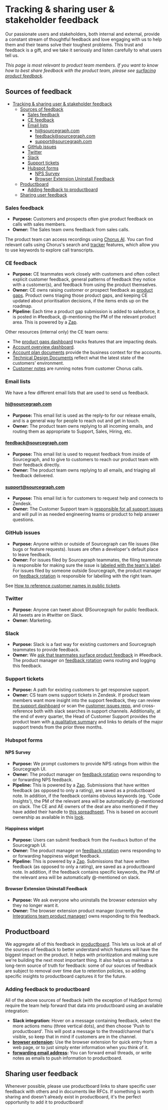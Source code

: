 # Tracking & sharing user & stakeholder feedback

Our passionate users and stakeholders, both internal and external, provide a constant stream of thoughtful feedback and love engaging with us to help them and their teams solve their toughest problems. This trust and feedback is a gift, and we take it seriously and listen carefully to what users tell us.

_This page is most relevant to product team members. If you want to know how to best share feedback with the product team, please see [surfacing product feedback](surfacing_product_feedback.md)._

## Sources of feedback

- [Tracking & sharing user & stakeholder feedback](#tracking--sharing-user--stakeholder-feedback)
  - [Sources of feedback](#sources-of-feedback)
    - [Sales feedback](#salesce-feedback)
    - [CE feedback](#ce-feedback)
    - [Email lists](#email-lists)
      - [hi@sourcegraph.com](#hisourcegraphcom)
      - [feedback@sourcegraph.com](#feedbacksourcegraphcom)
      - [support@sourcegraph.com](#supportsourcegraphcom)
    - [GitHub issues](#github-issues)
    - [Twitter](#twitter)
    - [Slack](#slack)
    - [Support tickets](#support-tickets)
    - [Hubspot forms](#hubspot-forms)
      - [NPS Survey](#nps-survey)
      - [Browser Extension Uninstall Feedback](#browser-extension-uninstall-feedback)
  - [Productboard](#productboard)
    - [Adding feedback to productboard](#adding-feedback-to-productboard)
  - [Sharing user feedback](#sharing-user-feedback)

### Sales feedback

- **Purpose:** Customers and prospects often give product feedback on calls with sales members.
- **Owner:** The Sales team owns feedback from sales calls.

The product team can access recordings using [Chorus AI](https://chorus.ai/). You can find relevant calls using Chorus's search and [tracker](https://docs.chorus.ai/hc/en-us/articles/360036206813-How-to-Create-Trackers) features, which allow you to use keywords to explore call transcripts.

### CE feedback

- **Purpose:** CE teammates work closely with customers and often collect explicit customer feedback, general patterns of feedback they notice with a customer(s), and feedback from using the product themselves.
- **Owner:** CE owns raising customer or prospect feedback as [product gaps](surfacing_product_feedback.md). Product owns triaging those product gaps, and keeping CE updated about prioritisation decisions, if the items ends up on the roadmap.
- **Pipeline:** Each time a product gap submission is added to salesforce, it is posted in #feedback, @-mentioning the PM of the relevant product area. This is powered by a [Zap](https://zapier.com/app/editor/145738791).

Other resources (internal only) the CE team owns:

- The [product gaps dashboard](https://sourcegraph2020.lightning.force.com/lightning/r/Report/00O5b000005HH53EAG/view) tracks features that are impacting deals.
- [Account overview dashboard](https://sourcegraph2020.lightning.force.com/lightning/r/Report/00O5b000005HSnLEAW/view).
- [Account plan documents](https://drive.google.com/drive/folders/1EoKl4lFeR8VvM6LyubMocxN4Z4OHPoNl?usp=sharing) provide the business context for the accounts.
- [Technical Design Documents](https://drive.google.com/drive/folders/1o-4rB24vcYsOiUzSEr_vzJsC7pE03yYC?usp=sharing) reflect what the latest state of the customers’ environment.
- [Customer notes](https://drive.google.com/drive/folders/1gjXWQ1l0Fnt2pVS2ohx3w0cw-gaJ_Ez0?usp=sharing) are running notes from customer Chorus calls.

### Email lists

We have a few different email lists that are used to send us feedback.

#### hi@sourcegraph.com

- **Purpose:** This email list is used as the reply-to for our release emails, and is a general way for people to reach out and get in touch.
- **Owner:** The product team owns replying to all incoming emails, and routing them as appropriate to Support, Sales, Hiring, etc.

#### feedback@sourcegraph.com

- **Purpose:** This email list is used to request feedback from inside of Sourcegraph, and to give to customers to reach our product team with their feedback directly.
- **Owner:** The product team owns replying to all emails, and triaging all feedback delivered.

#### support@sourcegraph.com

- **Purpose:** This email list is for customers to request help and connects to Zendesk.
- **Owner:** The Customer Support team is [responsible for all support issues](../../../ce-support/support/process/support-workflow.md#support-workflow) and will pull in as needed engineering teams or product to help answer questions.

### GitHub issues

- **Purpose:** Anyone within or outside of Sourcegraph can file issues (like bugs or feature requests). Issues are often a developer's default place to leave feedback.
- **Owner:** For issues filed by Sourcegraph teammates, the filing teammate is responsible for making sure the issue is [labeled with the team's label](surfacing_product_feedback.md). For issues filed by someone outside Sourcegraph, the product manager on [feedback rotation](product_feedback_rotation.md) is responsible for labelling with the right team.

See [How to reference customer names in public tickets](prioritizing.md#how-to-reference-customer-names-in-public-tickets).

### Twitter

- **Purpose:** Anyone can tweet about @Sourcegraph for public feedback. All tweets are in #twitter on Slack.
- **Owner:** Marketing.

### Slack

- **Purpose:** Slack is a fast way for existing customers and Sourcegraph teammates to provide feedback.
- **Owner:** We [ask that teammates surface product feedback](surfacing_product_feedback.md) in #feedback. The product manager on [feedback rotation](product_feedback_rotation.md) owns routing and logging this feedback.

### Support tickets

- **Purpose:** A path for existing customers to get responsive support.
- **Owner:** CS team owns support tickets in Zendesk. If product team members want more insight into the support feedback, they can review [the support dashboard](https://sourcegraph.looker.com/dashboards-next/177) or scan the [customer issues repo](https://github.com/sourcegraph/customer/issues), and cross-reference both with slack searches in support channels. Additionally, at the end of every quarter, the Head of Customer Support provides the product team with [a qualitative summary](https://drive.google.com/drive/folders/12kZOFbnXX8vfzLvso1hO-lf-t-HzJIr-?usp=sharing) and links to details of the major support trends from the prior three months.

### Hubspot forms

#### NPS Survey

- **Purpose:** We prompt customers to provide NPS ratings from within the Sourcegraph UI.
- **Owner:** The product manager on [feedback rotation](product_feedback_rotation.md) owns responding to or forwarding NPS feedback.
- **Pipeline:** This is powered by a [Zap](https://zapier.com/app/editor/64689250). Submissions that have written feedback (as opposed to only a rating), are saved as a productboard note. In addition, if the feedback contains obvious keywords (eg. 'Code Insights'), the PM of the relevant area will be automatically @-mentioned on slack. The CE and AE owners of the deal are also mentioned if they have added their handle to [this spreadhseet](https://docs.google.com/spreadsheets/d/1RPiuhuyEpqJ6MHFyzf5WOfx1DA00iW6_mEgAHbJffeQ/edit#gid=334520408). This is based on account ownership as available in this [look](https://sourcegraph.looker.com/looks/1301).

#### Happiness widget

- **Purpose:** Users can submit feedback from the `Feedback` button of the Sourcegraph UI.
- **Owner:** The product manager on [feedback rotation](product_feedback_rotation.md) owns responding to or forwarding happiness widget feedback.
- **Pipeline:** This is powered by a [Zap](https://zapier.com/app/editor/113508746). Submissions that have written feedback (as opposed to only a rating), are saved as a productboard note. In addition, if the feedback contains specific keywords, the PM of the relevant area will be automatically @-mentioned on slack.

#### Browser Extension Uninstall Feedback

- **Purpose:** We ask everyone who uninstalls the browser extension why they no longer want it.
- **Owner:** The browser extension product manager (currently the [Integrations team product manager](../../engineering/admin-exp/integrations/index.md#members)) owns responding to this feedback.

## Productboard

We aggregate all of this feedback in [productboard](https://sourcegraph.productboard.com/). This lets us look at all of the sources of feedback to better understand which features will have the biggest impact on the product. It helps with prioritization and making sure we're building the next most important thing. It also helps us maintain a long-term source of truth for feedback: some of our sources of feedback are subject to removal over time due to retention policies, so adding specific insights to productboard captures it for the future.

### Adding feedback to productboard

All of the above sources of feedback (with the exception of HubSpot forms) require the team help forward that data into productboard using an available integration:

- **Slack integration:** Hover on a message containing feedback, select the more actions menu (three vertical dots), and then choose 'Push to productboard'. This will post a message to the thread/channel that's visible, so keep that in mind if customers are in the channel.
- **[browser extension](https://chrome.google.com/webstore/detail/productboard-make-product/mlpbdkpkicfkhgagnoamdcimmhdkakni?hl=en):** Use the browser extension for quick entry from a web page, or to just simply enter information when you think of it.
- **[forwarding email address](mailto:inbox-hkpsum5melnwcauyjvztbtsq@inbound.productboard.com):** You can forward email threads, or write notes as emails to push information to productboard.

## Sharing user feedback

Whenever possible, please use productboard links to share specific user feedback with others and in documents like RFCs. If something is worth sharing and doesn't already exist in productboard, it's the perfect opportunity to add it to productboard!
